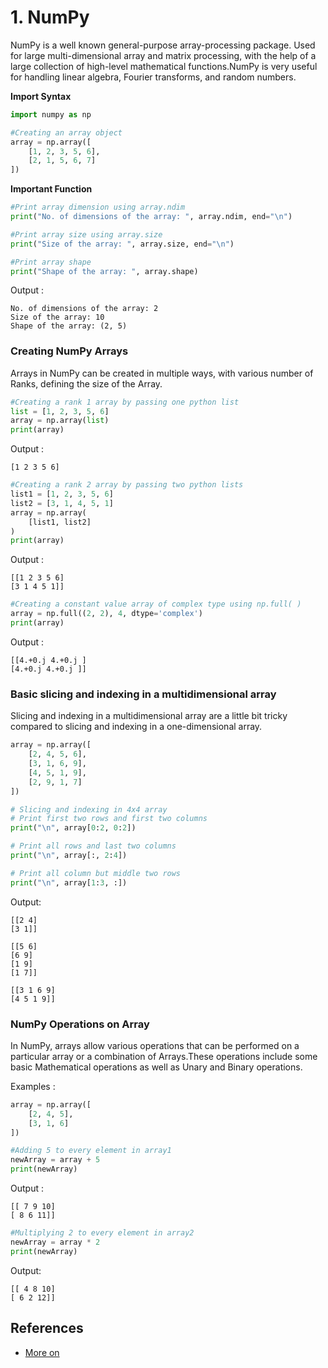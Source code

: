 # 1. NumPy

NumPy is a well known general-purpose array-processing package. Used for large multi-dimensional array and matrix processing, with the help of a large collection of high-level mathematical functions.NumPy is very useful for handling linear algebra, Fourier transforms, and random numbers.

**Import Syntax**
```py
import numpy as np

#Creating an array object
array = np.array([
    [1, 2, 3, 5, 6],
    [2, 1, 5, 6, 7]
])
```

**Important  Function**
```py
#Print array dimension using array.ndim
print("No. of dimensions of the array: ", array.ndim, end="\n")

#Print array size using array.size
print("Size of the array: ", array.size, end="\n")

#Print array shape
print("Shape of the array: ", array.shape)
```
Output : 
```
No. of dimensions of the array: 2
Size of the array: 10
Shape of the array: (2, 5) 
```

### **Creating NumPy Arrays**

Arrays in NumPy can be created in multiple ways, with various number of Ranks, defining the size of the Array.

```py
#Creating a rank 1 array by passing one python list
list = [1, 2, 3, 5, 6]
array = np.array(list)
print(array)
```
Output :
```
[1 2 3 5 6]
```
```py
#Creating a rank 2 array by passing two python lists
list1 = [1, 2, 3, 5, 6]
list2 = [3, 1, 4, 5, 1]
array = np.array(
    [list1, list2]
)
print(array)
```
Output :
```
[[1 2 3 5 6]
[3 1 4 5 1]]
```
```py
#Creating a constant value array of complex type using np.full( )
array = np.full((2, 2), 4, dtype='complex')
print(array)
```
Output :
```
[[4.+0.j 4.+0.j ]
[4.+0.j 4.+0.j ]]
```
### **Basic slicing and indexing in a multidimensional array**
Slicing and indexing in a multidimensional array are a little bit tricky compared to slicing and indexing in a one-dimensional array.
```py
array = np.array([
    [2, 4, 5, 6],
    [3, 1, 6, 9],
    [4, 5, 1, 9],
    [2, 9, 1, 7]
])

# Slicing and indexing in 4x4 array
# Print first two rows and first two columns
print("\n", array[0:2, 0:2])

# Print all rows and last two columns
print("\n", array[:, 2:4])

# Print all column but middle two rows
print("\n", array[1:3, :])
```
Output:
```
[[2 4]
[3 1]]

[[5 6]
[6 9]
[1 9]
[1 7]]

[[3 1 6 9]
[4 5 1 9]]
```
### **NumPy Operations on Array**

In NumPy, arrays allow various operations that can be performed on a particular array or a combination of Arrays.These operations  include some basic Mathematical operations as well as Unary and Binary operations.

Examples :

```py
array = np.array([
    [2, 4, 5],
    [3, 1, 6]
])

#Adding 5 to every element in array1
newArray = array + 5
print(newArray)
```
Output :
```
[[ 7 9 10]
[ 8 6 11]]
```
```py
#Multiplying 2 to every element in array2
newArray = array * 2
print(newArray)
```
Output:
```
[[ 4 8 10]
[ 6 2 12]]
```
## References
- [More on](https://numpy.org/doc/)